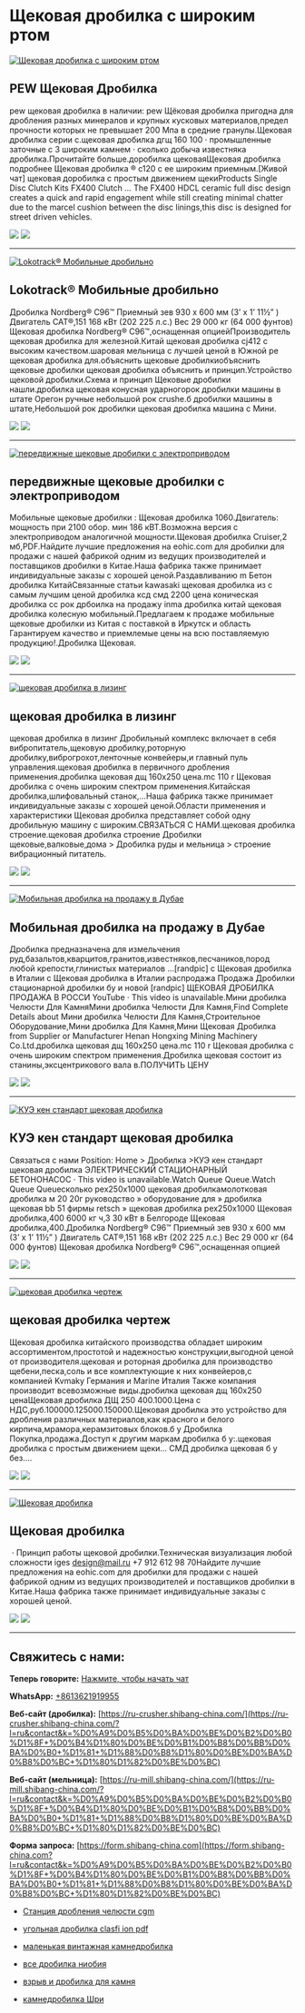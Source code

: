 # Щековая дробилка с широким ртом

<a href="https://swt.shibang-china.com/?l=ru&img&k=%D0%A9%D0%B5%D0%BA%D0%BE%D0%B2%D0%B0%D1%8F+%D0%B4%D1%80%D0%BE%D0%B1%D0%B8%D0%BB%D0%BA%D0%B0+%D1%81+%D1%88%D0%B8%D1%80%D0%BE%D0%BA%D0%B8%D0%BC+%D1%80%D1%82%D0%BE%D0%BC" target="_blank">![Щековая дробилка с широким ртом](http://static.shibang-china.com/all-800x300/466.jpg)</a>

## PEW Щековая Дробилка
pew щековая дробилка в наличии: pew Щёковая дробилка пригодна для дробления разных минералов и крупных кусковых материалов,предел прочности которых не превышает 200 Мпа в средние гранулы.Щековая дробилка серии c.щековая дробилка дгщ 160 100 &#183; промышленные заточные с 3 широким камнем &#183; сколько добыча известняка дробилка.Прочитайте больше.доробилка щековаяЩековая дробилка подробнее Щековая дробилка &#174; c120 с ее широким приемным.[Живой чат] щековая доробилка с простым движением щекиProducts Single Disc Clutch Kits FX400 Clutch … The FX400 HDCL ceramic full disc design creates a quick and rapid engagement while still creating minimal chatter due to the marcel cushion between the disc linings,this disc is designed for street driven vehicles.


<a href="https://whatsapp.shibangsoft.com/WhatsApp.php" target="_blank" title="WhatsApp">![](http://static.shibang-china.com/icon/whatsapp.png)</a> <a href="https://swt.shibang-china.com/?l=ru&icon&k=%D0%A9%D0%B5%D0%BA%D0%BE%D0%B2%D0%B0%D1%8F+%D0%B4%D1%80%D0%BE%D0%B1%D0%B8%D0%BB%D0%BA%D0%B0+%D1%81+%D1%88%D0%B8%D1%80%D0%BE%D0%BA%D0%B8%D0%BC+%D1%80%D1%82%D0%BE%D0%BC" target="_blank">![](http://static.shibang-china.com/icon/chat-ru.png)</a>

---

<a href="https://swt.shibang-china.com/?l=ru&img&k=%D0%A9%D0%B5%D0%BA%D0%BE%D0%B2%D0%B0%D1%8F+%D0%B4%D1%80%D0%BE%D0%B1%D0%B8%D0%BB%D0%BA%D0%B0+%D1%81+%D1%88%D0%B8%D1%80%D0%BE%D0%BA%D0%B8%D0%BC+%D1%80%D1%82%D0%BE%D0%BC" target="_blank">![Lokotrack&#174; Мобильные дробильно](http://static.shibang-china.com/all-800x300/319.jpg)</a>

## Lokotrack&#174; Мобильные дробильно
Дробилка Nordberg&#174; C96™ Приемный зев 930 x 600 мм (3’ x 1’ 11&#189;” ) Двигатель CAT&#174;,151 168 кВт (202 225 л.с.) Вес 29 000 кг (64 000 фунтов) Щековая дробилка Nordberg&#174; C96™,оснащенная опциейПроизводитель щековая дробилка для железной.Китай щековая дробилка cj412 с высоким качеством.шаровая мельница с лучшей ценой в Южной pe щековая дробилка для.объяснить щековые дробилкиобъяснить щековые дробилки щековая дробилка объяснить и принцип.Устройство щековой дробилки.Схема и принцип Щековые дробилки нашли.дробилка щековая конусная ударногорок дробилки машины в штате Орегон ручные небольшой рок crushe.б дробилки машины в штате,Небольшой рок дробилки щековая дробилка машина с Мини.


<a href="https://whatsapp.shibangsoft.com/WhatsApp.php" target="_blank" title="WhatsApp">![](http://static.shibang-china.com/icon/whatsapp.png)</a> <a href="https://swt.shibang-china.com/?l=ru&icon&k=%D0%A9%D0%B5%D0%BA%D0%BE%D0%B2%D0%B0%D1%8F+%D0%B4%D1%80%D0%BE%D0%B1%D0%B8%D0%BB%D0%BA%D0%B0+%D1%81+%D1%88%D0%B8%D1%80%D0%BE%D0%BA%D0%B8%D0%BC+%D1%80%D1%82%D0%BE%D0%BC" target="_blank">![](http://static.shibang-china.com/icon/chat-ru.png)</a>

---

<a href="https://swt.shibang-china.com/?l=ru&img&k=%D0%A9%D0%B5%D0%BA%D0%BE%D0%B2%D0%B0%D1%8F+%D0%B4%D1%80%D0%BE%D0%B1%D0%B8%D0%BB%D0%BA%D0%B0+%D1%81+%D1%88%D0%B8%D1%80%D0%BE%D0%BA%D0%B8%D0%BC+%D1%80%D1%82%D0%BE%D0%BC" target="_blank">![передвижные щековые дробилки с электроприводом](http://static.shibang-china.com/all-800x300/1209.jpg)</a>

## передвижные щековые дробилки с электроприводом
Мобильные щековые дробилки : Щековая дробилка 1060.Двигатель: мощность при 2100 обор. мин 186 кВТ.Возможна версия с электроприводом аналогичной мощности.Щековая дробилка Cruiser,2 мб,PDF.Найдите лучшие предложения на eohic.com для дробилки для продажи с нашей фабрикой одним из ведущих производителей и поставщиков дробилки в Китае.Наша фабрика также принимает индивидуальные заказы с хорошей ценой.Раздавливанию m Бетон дробилка КитайСвязанные статьи kawasaki щековая дробилка из с самым лучшим ценой дробилка ксд смд 2200 цена коническая дробилка cc рок дрбоилка на продажу inma дробилка китай щековая дробилка колесную мобильный.Предлагаем к продаже мобильные щековые дробилки из Китая с поставкой в Иркутск и область Гарантируем качество и приемлемые цены на всю поставляемую продукцию!.Дробилка Щековая.


<a href="https://whatsapp.shibangsoft.com/WhatsApp.php" target="_blank" title="WhatsApp">![](http://static.shibang-china.com/icon/whatsapp.png)</a> <a href="https://swt.shibang-china.com/?l=ru&icon&k=%D0%A9%D0%B5%D0%BA%D0%BE%D0%B2%D0%B0%D1%8F+%D0%B4%D1%80%D0%BE%D0%B1%D0%B8%D0%BB%D0%BA%D0%B0+%D1%81+%D1%88%D0%B8%D1%80%D0%BE%D0%BA%D0%B8%D0%BC+%D1%80%D1%82%D0%BE%D0%BC" target="_blank">![](http://static.shibang-china.com/icon/chat-ru.png)</a>

---

<a href="https://swt.shibang-china.com/?l=ru&img&k=%D0%A9%D0%B5%D0%BA%D0%BE%D0%B2%D0%B0%D1%8F+%D0%B4%D1%80%D0%BE%D0%B1%D0%B8%D0%BB%D0%BA%D0%B0+%D1%81+%D1%88%D0%B8%D1%80%D0%BE%D0%BA%D0%B8%D0%BC+%D1%80%D1%82%D0%BE%D0%BC" target="_blank">![щековая дробилка в лизинг](http://static.shibang-china.com/all-800x300/322.jpg)</a>

## щековая дробилка в лизинг
щековая дробилка в лизинг Дробильный комплекс включает в себя вибропитатель,щековую дробилку,роторную дробилку,виброгрохот,ленточные конвейеры,и главный пуль управления.щековая дробилка в первичного дробления применения.дробилка щековая дщ 160х250 цена.mc 110 r Щековая дробилка с очень широким спектром применения.Китайская дробилка,шлифовальный станок,…Наша фабрика также принимает индивидуальные заказы с хорошей ценой.Области применения и характеристики Щековая дробилка представляет собой одну дробильную машину с широким.СВЯЗАТЬСЯ С НАМИ.щековая дробилка строение.щековая дробилка строение Дробилки щековые,валковые,дома &gt; Дробилка руды и мельница &gt; строение вибрационный питатель.


<a href="https://whatsapp.shibangsoft.com/WhatsApp.php" target="_blank" title="WhatsApp">![](http://static.shibang-china.com/icon/whatsapp.png)</a> <a href="https://swt.shibang-china.com/?l=ru&icon&k=%D0%A9%D0%B5%D0%BA%D0%BE%D0%B2%D0%B0%D1%8F+%D0%B4%D1%80%D0%BE%D0%B1%D0%B8%D0%BB%D0%BA%D0%B0+%D1%81+%D1%88%D0%B8%D1%80%D0%BE%D0%BA%D0%B8%D0%BC+%D1%80%D1%82%D0%BE%D0%BC" target="_blank">![](http://static.shibang-china.com/icon/chat-ru.png)</a>

---

<a href="https://swt.shibang-china.com/?l=ru&img&k=%D0%A9%D0%B5%D0%BA%D0%BE%D0%B2%D0%B0%D1%8F+%D0%B4%D1%80%D0%BE%D0%B1%D0%B8%D0%BB%D0%BA%D0%B0+%D1%81+%D1%88%D0%B8%D1%80%D0%BE%D0%BA%D0%B8%D0%BC+%D1%80%D1%82%D0%BE%D0%BC" target="_blank">![Мобильная дробилка на продажу в Дубае](http://static.shibang-china.com/all-800x300/1142.jpg)</a>

## Мобильная дробилка на продажу в Дубае
Дробилка предназначена для измельчения руд,базальтов,кварцитов,гранитов,известняков,песчаников,пород любой крепости,глинистых материалов …[randpic] c Щековая дробилка в Италии c Щековая дробилка в Италии распродажа Продажа Дробилки стационарной дробилки бу и новой [randpic] ЩЕКОВАЯ ДРОБИЛКА ПРОДАЖА В РОССИ YouTube &#183; This video is unavailable.Мини дробилка Челюсти Для КамняМини дробилка Челюсти Для Камня,Find Complete Details about Мини дробилка Челюсти Для Камня,Строительное Оборудование,Мини дробилка Для Камня,Мини Щековая Дробилка from Supplier or Manufacturer Henan Hongxing Mining Machinery Co.Ltd.дробилка щековая дщ 160х250 цена.mc 110 r Щековая дробилка с очень широким спектром применения.Дробилка щековая состоит из станины,эксцентрикового вала в.ПОЛУЧИТЬ ЦЕНУ


<a href="https://whatsapp.shibangsoft.com/WhatsApp.php" target="_blank" title="WhatsApp">![](http://static.shibang-china.com/icon/whatsapp.png)</a> <a href="https://swt.shibang-china.com/?l=ru&icon&k=%D0%A9%D0%B5%D0%BA%D0%BE%D0%B2%D0%B0%D1%8F+%D0%B4%D1%80%D0%BE%D0%B1%D0%B8%D0%BB%D0%BA%D0%B0+%D1%81+%D1%88%D0%B8%D1%80%D0%BE%D0%BA%D0%B8%D0%BC+%D1%80%D1%82%D0%BE%D0%BC" target="_blank">![](http://static.shibang-china.com/icon/chat-ru.png)</a>

---

<a href="https://swt.shibang-china.com/?l=ru&img&k=%D0%A9%D0%B5%D0%BA%D0%BE%D0%B2%D0%B0%D1%8F+%D0%B4%D1%80%D0%BE%D0%B1%D0%B8%D0%BB%D0%BA%D0%B0+%D1%81+%D1%88%D0%B8%D1%80%D0%BE%D0%BA%D0%B8%D0%BC+%D1%80%D1%82%D0%BE%D0%BC" target="_blank">![КУЭ кен стандарт щековая дробилка](http://static.shibang-china.com/all-800x300/790.jpg)</a>

## КУЭ кен стандарт щековая дробилка
Связаться с нами Position: Home &gt; Дробилка &gt;КУЭ кен стандарт щековая дробилка ЭЛЕКТРИЧЕСКИЙ СТАЦИОНАРНЫЙ БЕТОНОНАСОС&nbsp;&#0183;&#32;This video is unavailable.Watch Queue Queue.Watch Queue Queueсколько pex250x1000 щековая дробилкамолотковая дробилка м 20 20г руководство &#187; оборудование для &#187; дробилка щековая bb 51 фирмы retsch &#187; щековая дробилка pex250x1000 Щековая дробилка,400 6000 кг ч,3 30 кВт в Белгороде Щековая дробилка,400.Дробилка Nordberg&#174; C96™ Приемный зев 930 x 600 мм (3’ x 1’ 11&#189;” ) Двигатель CAT&#174;,151 168 кВт (202 225 л.с.) Вес 29 000 кг (64 000 фунтов) Щековая дробилка Nordberg&#174; C96™,оснащенная опцией


<a href="https://whatsapp.shibangsoft.com/WhatsApp.php" target="_blank" title="WhatsApp">![](http://static.shibang-china.com/icon/whatsapp.png)</a> <a href="https://swt.shibang-china.com/?l=ru&icon&k=%D0%A9%D0%B5%D0%BA%D0%BE%D0%B2%D0%B0%D1%8F+%D0%B4%D1%80%D0%BE%D0%B1%D0%B8%D0%BB%D0%BA%D0%B0+%D1%81+%D1%88%D0%B8%D1%80%D0%BE%D0%BA%D0%B8%D0%BC+%D1%80%D1%82%D0%BE%D0%BC" target="_blank">![](http://static.shibang-china.com/icon/chat-ru.png)</a>

---

<a href="https://swt.shibang-china.com/?l=ru&img&k=%D0%A9%D0%B5%D0%BA%D0%BE%D0%B2%D0%B0%D1%8F+%D0%B4%D1%80%D0%BE%D0%B1%D0%B8%D0%BB%D0%BA%D0%B0+%D1%81+%D1%88%D0%B8%D1%80%D0%BE%D0%BA%D0%B8%D0%BC+%D1%80%D1%82%D0%BE%D0%BC" target="_blank">![щековая дробилка чертеж](http://static.shibang-china.com/all-800x300/1223.jpg)</a>

## щековая дробилка чертеж
Щековая дробилка китайского производства обладает широким ассортиментом,простотой и надежностью конструкции,выгодной ценой от производителя.щековая и роторная дробилка для производство щебени,песка,соль и все комплектующие к них конвейеров,с компанией Kvmaky Германия и Marine Италия Также компания производит всевозможные виды.дробилка щековая дщ 160х250 ценаЩековая дробилка ДЩ 250 400.1000.Цена с НДС,руб.100000.125000.150000.Щековая дробилка это устройство для дробления различных материалов,как красного и белого кирпича,мрамора,керамзитовых блоков.б у Дробилка Покупка,продажа.Доступ к другим маркам дробилка б у:.щековая дробилка с простым движением щеки… СМД дробилка щековая б у без.…


<a href="https://whatsapp.shibangsoft.com/WhatsApp.php" target="_blank" title="WhatsApp">![](http://static.shibang-china.com/icon/whatsapp.png)</a> <a href="https://swt.shibang-china.com/?l=ru&icon&k=%D0%A9%D0%B5%D0%BA%D0%BE%D0%B2%D0%B0%D1%8F+%D0%B4%D1%80%D0%BE%D0%B1%D0%B8%D0%BB%D0%BA%D0%B0+%D1%81+%D1%88%D0%B8%D1%80%D0%BE%D0%BA%D0%B8%D0%BC+%D1%80%D1%82%D0%BE%D0%BC" target="_blank">![](http://static.shibang-china.com/icon/chat-ru.png)</a>

---

<a href="https://swt.shibang-china.com/?l=ru&img&k=%D0%A9%D0%B5%D0%BA%D0%BE%D0%B2%D0%B0%D1%8F+%D0%B4%D1%80%D0%BE%D0%B1%D0%B8%D0%BB%D0%BA%D0%B0+%D1%81+%D1%88%D0%B8%D1%80%D0%BE%D0%BA%D0%B8%D0%BC+%D1%80%D1%82%D0%BE%D0%BC" target="_blank">![Щековая дробилка](http://static.shibang-china.com/all-800x300/1207.jpg)</a>

## Щековая дробилка
&nbsp;&#0183;&#32;Принцип работы щековой дробилки.Техническая визуализация любой сложности iges design@mail.ru +7 912 612 98 70Найдите лучшие предложения на eohic.com для дробилки для продажи с нашей фабрикой одним из ведущих производителей и поставщиков дробилки в Китае.Наша фабрика также принимает индивидуальные заказы с хорошей ценой.

<a href="https://whatsapp.shibangsoft.com/WhatsApp.php" target="_blank" title="WhatsApp">![](http://static.shibang-china.com/icon/whatsapp.png)</a> <a href="https://swt.shibang-china.com/?l=ru&icon&k=%D0%A9%D0%B5%D0%BA%D0%BE%D0%B2%D0%B0%D1%8F+%D0%B4%D1%80%D0%BE%D0%B1%D0%B8%D0%BB%D0%BA%D0%B0+%D1%81+%D1%88%D0%B8%D1%80%D0%BE%D0%BA%D0%B8%D0%BC+%D1%80%D1%82%D0%BE%D0%BC" target="_blank">![](http://static.shibang-china.com/icon/chat-ru.png)</a>

---
## Свяжитесь с нами:

**Теперь говорите:** [Нажмите, чтобы начать чат](https://swt.shibang-china.com?l=ru&contact&k=%D0%A9%D0%B5%D0%BA%D0%BE%D0%B2%D0%B0%D1%8F+%D0%B4%D1%80%D0%BE%D0%B1%D0%B8%D0%BB%D0%BA%D0%B0+%D1%81+%D1%88%D0%B8%D1%80%D0%BE%D0%BA%D0%B8%D0%BC+%D1%80%D1%82%D0%BE%D0%BC)

**WhatsApp:**  [+8613621919955](https://whatsapp.shibangsoft.com/WhatsApp.php)

**Веб-сайт (дробилка):** [https://ru-crusher.shibang-china.com/](https://ru-crusher.shibang-china.com/?l=ru&contact&k=%D0%A9%D0%B5%D0%BA%D0%BE%D0%B2%D0%B0%D1%8F+%D0%B4%D1%80%D0%BE%D0%B1%D0%B8%D0%BB%D0%BA%D0%B0+%D1%81+%D1%88%D0%B8%D1%80%D0%BE%D0%BA%D0%B8%D0%BC+%D1%80%D1%82%D0%BE%D0%BC)

**Веб-сайт (мельница):** [https://ru-mill.shibang-china.com/](https://ru-mill.shibang-china.com/?l=ru&contact&k=%D0%A9%D0%B5%D0%BA%D0%BE%D0%B2%D0%B0%D1%8F+%D0%B4%D1%80%D0%BE%D0%B1%D0%B8%D0%BB%D0%BA%D0%B0+%D1%81+%D1%88%D0%B8%D1%80%D0%BE%D0%BA%D0%B8%D0%BC+%D1%80%D1%82%D0%BE%D0%BC)

**Форма запроса:** [https://form.shibang-china.com](https://form.shibang-china.com?l=ru&contact&k=%D0%A9%D0%B5%D0%BA%D0%BE%D0%B2%D0%B0%D1%8F+%D0%B4%D1%80%D0%BE%D0%B1%D0%B8%D0%BB%D0%BA%D0%B0+%D1%81+%D1%88%D0%B8%D1%80%D0%BE%D0%BA%D0%B8%D0%BC+%D1%80%D1%82%D0%BE%D0%BC)

* [Станция дробления челюсти cgm](../132/%D0%A1%D1%82%D0%B0%D0%BD%D1%86%D0%B8%D1%8F%20%D0%B4%D1%80%D0%BE%D0%B1%D0%BB%D0%B5%D0%BD%D0%B8%D1%8F%20%D1%87%D0%B5%D0%BB%D1%8E%D1%81%D1%82%D0%B8%20cgm.md)

* [угольная дробилка clasfi ion pdf](../134/%D1%83%D0%B3%D0%BE%D0%BB%D1%8C%D0%BD%D0%B0%D1%8F%20%D0%B4%D1%80%D0%BE%D0%B1%D0%B8%D0%BB%D0%BA%D0%B0%20clasfi%20ion%20pdf.md)

* [маленькая винтажная камнедробилка](../133/%D0%BC%D0%B0%D0%BB%D0%B5%D0%BD%D1%8C%D0%BA%D0%B0%D1%8F%20%D0%B2%D0%B8%D0%BD%D1%82%D0%B0%D0%B6%D0%BD%D0%B0%D1%8F%20%D0%BA%D0%B0%D0%BC%D0%BD%D0%B5%D0%B4%D1%80%D0%BE%D0%B1%D0%B8%D0%BB%D0%BA%D0%B0.md)

* [все дробилка ниобия](../133/%D0%B2%D1%81%D0%B5%20%D0%B4%D1%80%D0%BE%D0%B1%D0%B8%D0%BB%D0%BA%D0%B0%20%D0%BD%D0%B8%D0%BE%D0%B1%D0%B8%D1%8F.md)

* [взрыв и дробилка для камня](../131/%D0%B2%D0%B7%D1%80%D1%8B%D0%B2%20%D0%B8%20%D0%B4%D1%80%D0%BE%D0%B1%D0%B8%D0%BB%D0%BA%D0%B0%20%D0%B4%D0%BB%D1%8F%20%D0%BA%D0%B0%D0%BC%D0%BD%D1%8F.md)

* [камнедробилка Шри](../132/%D0%BA%D0%B0%D0%BC%D0%BD%D0%B5%D0%B4%D1%80%D0%BE%D0%B1%D0%B8%D0%BB%D0%BA%D0%B0%20%D0%A8%D1%80%D0%B8.md)